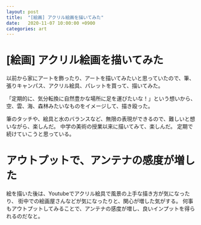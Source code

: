 ```yaml
---
layout: post
title:  "[絵画] アクリル絵画を描いてみた"
date:   2020-11-07 10:00:00 +0900
categories: art
---
```


# [絵画] アクリル絵画を描いてみた
以前から家にアートを飾ったり、アートを描いてみたいと思っていたので、筆、張りキャンパス、アクリル絵具、パレットを買って、描いてみた。

「定期的に、気分転換に自然豊かな場所に足を運びたいな！」という想いから、
空、雲、海、森林みたいなものをイメージして、描き殴った。

筆のタッチや、絵具と水のバランスなど、無限の表現ができるので、難しいと想いながら、楽しんだ。
中学の美術の授業以来に描いてみて、楽しんだ。
定期で続けていこうと思っている。

# アウトプットで、アンテナの感度が増した

絵を描いた後は、Youtubeでアクリル絵具で風景の上手な描き方が気になったり、
街中での絵画屋さんなどが気になったりと、関心が増した気がする。
何事もアウトプットしてみることで、アンテナの感度が増し、良いインプットを得られるのだなと。
